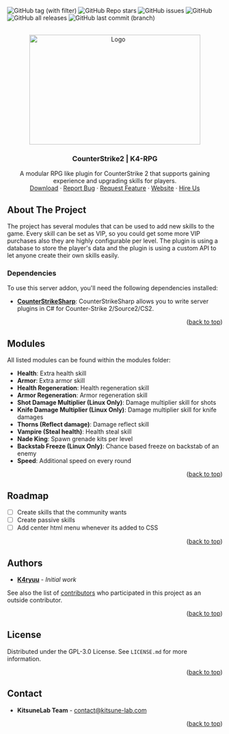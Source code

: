 <a name="readme-top"></a>

![GitHub tag (with filter)](https://img.shields.io/github/v/tag/KitsuneLab-Development/K4-RPG?style=for-the-badge&label=Version)
![GitHub Repo stars](https://img.shields.io/github/stars/KitsuneLab-Development/K4-RPG?style=for-the-badge)
![GitHub issues](https://img.shields.io/github/issues/KitsuneLab-Development/K4-RPG?style=for-the-badge)
![GitHub](https://img.shields.io/github/license/KitsuneLab-Development/K4-RPG?style=for-the-badge)
![GitHub all releases](https://img.shields.io/github/downloads/KitsuneLab-Development/K4-RPG/total?style=for-the-badge)
![GitHub last commit (branch)](https://img.shields.io/github/last-commit/KitsuneLab-Development/K4-RPG/dev?style=for-the-badge)

<!-- PROJECT LOGO -->
<br />
<div align="center">
  <a href="https://github.com/KitsuneLab-Development/K4-RPG">
    <img src="https://i.imgur.com/sej1ZzD.png" alt="Logo" width="400" height="256">
  </a>
  <h3 align="center">CounterStrike2 | K4-RPG</h3>
  <p align="center">
    A modular RPG like plugin for CounterStrike 2 that supports gaining experience and upgrading skills for players.
    <br />
    <a href="https://github.com/KitsuneLab-Development/K4-RPG/releases">Download</a>
    ·
    <a href="https://github.com/KitsuneLab-Development/K4-RPG/issues/new?assignees=KitsuneLab-Development&labels=bug&template=bug_report.md&title=%5BBUG%5D">Report Bug</a>
    ·
    <a href="https://github.com/KitsuneLab-Development/K4-RPG/issues/new?assignees=KitsuneLab-Development&labels=enhancement&template=feature_request.md&title=%5BREQ%5D">Request Feature</a>
     ·
    <a href="https://kitsune-lab.com">Website</a>
     ·
    <a href="https://nests.kitsune-lab.com/tickets/create?department_id=2">Hire Us</a>
  </p>
</div>

<!-- ABOUT THE PROJECT -->

## About The Project

The project has several modules that can be used to add new skills to the game. Every skill can be set as VIP, so you could get some more VIP purchases also they are highly configurable per level. The plugin is using a database to store the player's data and the plugin is using a custom API to let anyone create their own skills easily.

### Dependencies

To use this server addon, you'll need the following dependencies installed:

- [**CounterStrikeSharp**](https://github.com/roflmuffin/CounterStrikeSharp/releases): CounterStrikeSharp allows you to write server plugins in C# for Counter-Strike 2/Source2/CS2.

<p align="right">(<a href="#readme-top">back to top</a>)</p>

<!-- Modules -->

## Modules

All listed modules can be found within the modules folder:

- **Health**: Extra health skill
- **Armor**: Extra armor skill
- **Health Regeneration**: Health regeneration skill
- **Armor Regeneration**: Armor regeneration skill
- **Shot Damage Multiplier (Linux Only)**: Damage multiplier skill for shots
- **Knife Damage Multiplier (Linux Only)**: Damage multiplier skill for knife damages
- **Thorns (Reflect damage)**: Damage reflect skill
- **Vampire (Steal health)**: Health steal skill
- **Nade King**: Spawn grenade kits per level
- **Backstab Freeze (Linux Only)**: Chance based freeze on backstab of an enemy
- **Speed**: Additional speed on every round

<p align="right">(<a href="#readme-top">back to top</a>)</p>

<!-- ROADMAP -->

## Roadmap

- [ ] Create skills that the community wants
- [ ] Create passive skills
- [ ] Add center html menu whenever its added to CSS

<p align="right">(<a href="#readme-top">back to top</a>)</p>

<!-- AUTHORS -->

## Authors

- [**K4ryuu**](https://github.com/K4ryuu) - _Initial work_

See also the list of [contributors](https://github.com/KitsuneLab-Development/K4-RPG/graphs/contributors) who participated in this project as an outside contributor.

<p align="right">(<a href="#readme-top">back to top</a>)</p>

<!-- LICENSE -->

## License

Distributed under the GPL-3.0 License. See `LICENSE.md` for more information.

<p align="right">(<a href="#readme-top">back to top</a>)</p>

<!-- CONTACT -->

## Contact

- **KitsuneLab Team** - [contact@kitsune-lab.com](mailto:contact@kitsune-lab.com)

<p align="right">(<a href="#readme-top">back to top</a>)</p>
